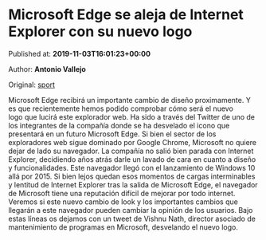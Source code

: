 
# Microsoft Edge se aleja de Internet Explorer con su nuevo logo

Published at: **2019-11-03T16:01:23+00:00**

Author: **Antonio Vallejo**

Original: [sport](https://www.sport.es/es/noticias/tecnologia/microsoft-edge-aleja-internet-explorer-con-nuevo-logo-7712781)

Microsoft Edge recibirá un importante cambio de diseño proximamente. Y es que recientemente hemos podido comprobar cómo será el nuevo logo que lucirá este explorador web. Ha sido a través del Twitter de uno de los integrantes de la compañía donde se ha desvelado el icono que presentará en un futuro Microsoft Edge.
Si bien el sector de los exploradores web sigue dominado por Google Chrome, Microsoft no quiere dejar de lado su navegador. La compañía no salió bien parada con Internet Explorer, decidiendo años atrás darle un lavado de cara en cuanto a diseño y funcionalidades. Este navegador llegó con el lanzamiento de Windows 10 allá por 2015. Si bien lejos quedan esos momentos de cargas interminables y lentitud de Internet Explorer tras la salida de Microsoft Edge, el navegador de Microsoft tiene una reputación difícil de mejorar por todo internet. Veremos si este nuevo cambio de look y los importantes cambios que llegarán a este navegador pueden cambiar la opinión de los usuarios. Bajo estas líneas os dejamos con un tweet de Vishnu Nath, director asociado de mantenimiento de programas en Microsoft, desvelando el nuevo logo.
